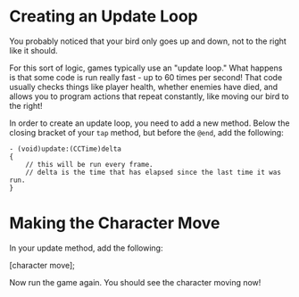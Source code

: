 Creating an Update Loop
=============

You probably noticed that your bird only goes up and down, not to the right like
it should.

For this sort of logic, games typically use an "update loop." What happens is that some
code is run really fast - up to 60 times per second! That code usually checks things like
player health, whether enemies have died, and allows you to program actions that repeat constantly, like moving our bird to the right!

In order to create an update loop, you need to add a new method. Below the
closing bracket of your ```tap``` method, but before the ```@end```,
add the following:

    - (void)update:(CCTime)delta
    {
        // this will be run every frame.
        // delta is the time that has elapsed since the last time it was run.
    }

Making the Character Move
=============

In your update method, add the following:

  [character move];

Now run the game again. You should see the character moving now!
